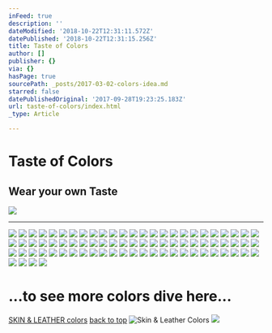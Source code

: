 ```yaml
---
inFeed: true
description: ''
dateModified: '2018-10-22T12:31:11.572Z'
datePublished: '2018-10-22T12:31:15.256Z'
title: Taste of Colors
author: []
publisher: {}
via: {}
hasPage: true
sourcePath: _posts/2017-03-02-colors-idea.md
starred: false
datePublishedOriginal: '2017-09-28T19:23:25.183Z'
url: taste-of-colors/index.html
_type: Article

---
```

# Taste of Colors

## **Wear your own Taste**
![](https://the-grid-user-content.s3-us-west-2.amazonaws.com/71c1157c-cec7-4cb0-ab5a-ae9e30e46ef7.jpg)

---

![](https://the-grid-user-content.s3-us-west-2.amazonaws.com/7a350670-4971-43fb-8115-7af8d71003fa.jpg)
![](https://the-grid-user-content.s3-us-west-2.amazonaws.com/42df3722-5073-4274-a4b2-20458ecdfe29.jpg)
![](https://the-grid-user-content.s3-us-west-2.amazonaws.com/f853f3d0-b5b5-4dee-8291-404a2970f17b.jpg)
![](https://the-grid-user-content.s3-us-west-2.amazonaws.com/77f691ac-06dd-420f-a96b-ca1f3c9261ae.jpg)
![](https://the-grid-user-content.s3-us-west-2.amazonaws.com/2cccf9e5-9334-49a7-bdce-fa7acb45928f.jpg)
![](https://the-grid-user-content.s3-us-west-2.amazonaws.com/606a3072-856a-4398-82f9-f878e3edc978.jpg)
![](https://the-grid-user-content.s3-us-west-2.amazonaws.com/35afdd4f-02aa-4c9d-ba61-57fbc63819cc.jpg)
![](https://the-grid-user-content.s3-us-west-2.amazonaws.com/dddf63a1-5195-4dc5-9fc7-682c6687c799.jpg)
![](https://the-grid-user-content.s3-us-west-2.amazonaws.com/00eb329c-f32c-4dde-9474-b6309d15a958.jpg)
![](https://the-grid-user-content.s3-us-west-2.amazonaws.com/d16af68e-5ed3-444c-8ca5-6a578467cee3.jpg)
![](https://the-grid-user-content.s3-us-west-2.amazonaws.com/537f0fbb-278c-45d3-87dc-c0e5728d1a12.jpg)
![](https://the-grid-user-content.s3-us-west-2.amazonaws.com/8453bc72-fd87-4c27-85e6-4f9368944846.jpg)
![](https://the-grid-user-content.s3-us-west-2.amazonaws.com/ac0c708c-c5ab-40a5-9557-9ca2a2a2f00b.jpg)
![](https://the-grid-user-content.s3-us-west-2.amazonaws.com/3ea073a5-0f0e-4dbe-8248-0ff726d9b9d2.jpg)
![](https://the-grid-user-content.s3-us-west-2.amazonaws.com/b4a6799e-1d84-4a82-a80b-6ddf9d6f8603.jpg)
![](https://the-grid-user-content.s3-us-west-2.amazonaws.com/38bc85db-8974-4885-9c65-33c9bac0823a.jpg)
![](https://the-grid-user-content.s3-us-west-2.amazonaws.com/1a797dd3-918a-4205-b30f-a49d970d7205.jpg)
![](https://the-grid-user-content.s3-us-west-2.amazonaws.com/88af0c81-2895-4f86-a38b-a657f90c5a10.jpg)
![](https://the-grid-user-content.s3-us-west-2.amazonaws.com/27851fed-6fce-4ef9-9d55-20cbf8429b06.jpg)
![](https://the-grid-user-content.s3-us-west-2.amazonaws.com/3410cda6-5027-4781-8898-055e5ed93fed.jpg)
![](https://the-grid-user-content.s3-us-west-2.amazonaws.com/df84bcc4-965c-4d87-aeda-12571b56e2aa.jpg)
![](https://the-grid-user-content.s3-us-west-2.amazonaws.com/817b0152-4d4b-455f-9fd9-ad6da2ef75ae.jpg)
![](https://the-grid-user-content.s3-us-west-2.amazonaws.com/b569d8aa-9798-40e0-8d13-db3849d1bbf0.jpg)
![](https://the-grid-user-content.s3-us-west-2.amazonaws.com/19a56fe4-6d95-4ec9-904e-ea4348893ba6.jpg)
![](https://the-grid-user-content.s3-us-west-2.amazonaws.com/60c03a1b-2763-43b4-aaee-93198bb8b144.jpg)
![](https://the-grid-user-content.s3-us-west-2.amazonaws.com/c14e5add-5bc2-46f7-a43e-1faff692d248.jpg)
![](https://the-grid-user-content.s3-us-west-2.amazonaws.com/08f4deac-0e5b-4381-ac35-0231444bb246.jpg)
![](https://the-grid-user-content.s3-us-west-2.amazonaws.com/13dee21d-8d2a-4a11-a41d-f297350553c5.jpg)
![](https://the-grid-user-content.s3-us-west-2.amazonaws.com/ec5f9926-7891-4fce-b5e4-ccb4f0a9f378.jpg)
![](https://the-grid-user-content.s3-us-west-2.amazonaws.com/88548726-3c97-4372-b7e2-234b9f163a5f.jpg)
![](https://the-grid-user-content.s3-us-west-2.amazonaws.com/1cf24b65-330e-4e4f-b726-676ca3de4b42.jpg)
![](https://the-grid-user-content.s3-us-west-2.amazonaws.com/dbebebea-e84c-4e1b-8865-151f42116f30.jpg)
![](https://the-grid-user-content.s3-us-west-2.amazonaws.com/c88358da-73b6-4bfa-9f04-7b3d24b994f4.jpg)
![](https://the-grid-user-content.s3-us-west-2.amazonaws.com/78b06e4f-bbfe-4ec7-9c3d-9a07819f49eb.jpg)
![](https://the-grid-user-content.s3-us-west-2.amazonaws.com/7f891b89-012f-4c77-8c19-29b9b1d7d71b.jpg)
![](https://the-grid-user-content.s3-us-west-2.amazonaws.com/829501f8-f798-4bd6-9db3-66fdc15e0743.jpg)
![](https://the-grid-user-content.s3-us-west-2.amazonaws.com/8b668d58-77cf-4b61-8729-7cf8a4fde688.jpg)
![](https://the-grid-user-content.s3-us-west-2.amazonaws.com/7f68e31e-ff43-488a-a111-a693946d9690.jpg)
![](https://the-grid-user-content.s3-us-west-2.amazonaws.com/56685213-b52c-4435-9cb3-85fb53fe3a5a.jpg)
![](https://the-grid-user-content.s3-us-west-2.amazonaws.com/5f436700-148e-4802-a4cb-98f1d1c87413.jpg)
![](https://the-grid-user-content.s3-us-west-2.amazonaws.com/980c795a-7c8d-4cc3-af72-29caf382d193.jpg)
![](https://the-grid-user-content.s3-us-west-2.amazonaws.com/22aefa38-fba8-4746-a071-3103b6d1da9d.jpg)
![](https://the-grid-user-content.s3-us-west-2.amazonaws.com/61d09c01-bd05-4002-b198-0422f6f63cdc.jpg)
![](https://the-grid-user-content.s3-us-west-2.amazonaws.com/b86d0b76-163f-4258-8fae-4df724e35acb.jpg)
![](https://the-grid-user-content.s3-us-west-2.amazonaws.com/3c7226d5-fdb0-4569-9332-99445e333173.jpg)
![](https://the-grid-user-content.s3-us-west-2.amazonaws.com/946c7ade-52dd-42f4-9794-be96385f3fad.jpg)
![](https://the-grid-user-content.s3-us-west-2.amazonaws.com/4f61d3c3-3e89-4b15-8930-ca22a8ab7e3a.jpg)
![](https://the-grid-user-content.s3-us-west-2.amazonaws.com/3b49a97f-e4b6-4c3d-a5c7-4c953dc0633b.jpg)
![](https://the-grid-user-content.s3-us-west-2.amazonaws.com/b0ceae52-f4dc-4819-b6d1-3262db98185a.jpg)
![](https://the-grid-user-content.s3-us-west-2.amazonaws.com/1977e326-4b16-446f-89c0-8042ddb971c4.jpg)
![](https://the-grid-user-content.s3-us-west-2.amazonaws.com/eade8148-f6c0-403c-88ab-2dc186aa293c.jpg)
![](https://the-grid-user-content.s3-us-west-2.amazonaws.com/8686d2df-916c-4cae-a3e4-9c219b9fc511.jpg)
![](https://the-grid-user-content.s3-us-west-2.amazonaws.com/a322ed9f-9e90-45b7-8d9b-ef69aa9fcbc1.jpg)
![](https://the-grid-user-content.s3-us-west-2.amazonaws.com/53f5bde5-003d-4448-8ae6-76579edae71a.jpg)
![](https://the-grid-user-content.s3-us-west-2.amazonaws.com/7963bfc4-1c3f-4a96-acea-c307cee815c2.jpg)
![](https://the-grid-user-content.s3-us-west-2.amazonaws.com/a3414ecd-3442-4814-84ff-089e11d84b28.jpg)
![](https://the-grid-user-content.s3-us-west-2.amazonaws.com/bec1925a-05a6-473f-b4ec-63b9d5c1183e.jpg)
![](https://the-grid-user-content.s3-us-west-2.amazonaws.com/d93d3dad-5988-4b13-978a-1b0f959bc55a.jpg)
![](https://the-grid-user-content.s3-us-west-2.amazonaws.com/a6ae6e2e-f9a2-45ec-8516-d7c670ddd6df.jpg)
![](https://the-grid-user-content.s3-us-west-2.amazonaws.com/8c032c6a-65ba-4dc9-a229-41f4ef6dc48d.jpg)
![](https://the-grid-user-content.s3-us-west-2.amazonaws.com/b2d8c6f1-e1e4-46cc-987c-55d5400f21a0.jpg)
![](https://the-grid-user-content.s3-us-west-2.amazonaws.com/9bb02582-eadb-4b85-b589-34b853226ea1.jpg)
![](https://the-grid-user-content.s3-us-west-2.amazonaws.com/3c5a438e-a19a-4e56-9ec2-c3ef3b0c09ec.jpg)
![](https://the-grid-user-content.s3-us-west-2.amazonaws.com/d007296e-4bdb-47a6-a097-0ea22c5bbc25.jpg)
![](https://the-grid-user-content.s3-us-west-2.amazonaws.com/9ecdbdc6-4916-4c68-9484-439c067c461d.jpg)
![](https://the-grid-user-content.s3-us-west-2.amazonaws.com/1f065d50-685b-4565-b1a7-99e72c4aa3a0.jpg)
![](https://the-grid-user-content.s3-us-west-2.amazonaws.com/1dcc9136-393e-4d31-9478-0c73c2dc7b1a.jpg)
![](https://the-grid-user-content.s3-us-west-2.amazonaws.com/f09c8592-6078-48da-b797-6f244b1db62f.jpg)
![](https://the-grid-user-content.s3-us-west-2.amazonaws.com/7b002832-5a0d-4aca-b6a1-119c1dbf3ecd.jpg)
![](https://the-grid-user-content.s3-us-west-2.amazonaws.com/2e0e6d7f-157f-4573-a6ea-4198a02e7161.jpg)
![](https://the-grid-user-content.s3-us-west-2.amazonaws.com/8349bf68-169f-4e95-bb6e-585f2c2ab73d.jpg)
![](https://the-grid-user-content.s3-us-west-2.amazonaws.com/4cf9c048-e981-4295-9bdd-06151936184c.jpg)
![](https://the-grid-user-content.s3-us-west-2.amazonaws.com/df37d999-fa29-45e6-bb1c-146eb419c8e7.jpg)
![](https://the-grid-user-content.s3-us-west-2.amazonaws.com/261a4b62-a520-4b59-8a5a-c686a5b40e62.jpg)
![](https://the-grid-user-content.s3-us-west-2.amazonaws.com/8b243bbb-84e5-49ca-bf72-c60da31393f8.jpg)
![](https://the-grid-user-content.s3-us-west-2.amazonaws.com/15a959f7-3eba-448f-832b-b3a1065b173c.jpg)
![](https://the-grid-user-content.s3-us-west-2.amazonaws.com/0972e96b-e5ba-4f07-b619-1cdc1e85ef61.jpg)
![](https://the-grid-user-content.s3-us-west-2.amazonaws.com/0120f792-8449-492e-a511-0c50bfcf5b7b.jpg)
![](https://the-grid-user-content.s3-us-west-2.amazonaws.com/9b725979-5d00-454d-811d-34c811b3e9e2.jpg)

# ...to see more colors dive here...
[SKIN & LEATHER colors][0]
[back to top][1]
![Skin & Leather Colors](https://the-grid-user-content.s3-us-west-2.amazonaws.com/8710d002-8d6a-43c1-9643-8755d03cf775.jpg)
![](https://the-grid-user-content.s3-us-west-2.amazonaws.com/8b8b65f2-2bd1-418f-9ff6-2191bab6cdfa.jpg)

[0]: https://thegrid.ai/leather-colors/
[1]: https://thegrid.ai/lgsamicrafts/taste-of-colors/